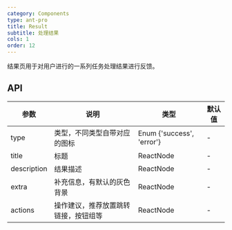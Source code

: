 ```yaml
---
category: Components
type: ant-pro
title: Result
subtitle: 处理结果
cols: 1
order: 12
---
```


结果页用于对用户进行的一系列任务处理结果进行反馈。

## API

| 参数      | 说明                                      | 类型         | 默认值 |
|----------|------------------------------------------|-------------|-------|
| type | 类型，不同类型自带对应的图标 | Enum {'success', 'error'} | - |
| title       | 标题     | ReactNode  | -    |
| description | 结果描述    | ReactNode  | -    |
| extra       | 补充信息，有默认的灰色背景     | ReactNode  | -    |
| actions     | 操作建议，推荐放置跳转链接，按钮组等    | ReactNode  | -    |
